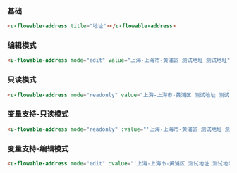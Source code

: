 ### 基础

``` html
<u-flowable-address title="地址"></u-flowable-address>
```

### 编辑模式

``` html
<u-flowable-address mode="edit" value="上海-上海市-黄浦区 测试地址 测试地址" ></u-flowable-address>
```

### 只读模式

``` html
<u-flowable-address mode="readonly" value="上海-上海市-黄浦区 测试地址 测试地址"></u-flowable-address>
```

### 变量支持-只读模式

``` html
<u-flowable-address mode="readonly" :value="'上海-上海市-黄浦区 测试地址 测试地址'"></u-flowable-address>
```

### 变量支持-编辑模式

``` html
<u-flowable-address mode="edit" :value="'上海-上海市-黄浦区 测试地址 测试地址'"></u-flowable-address>
```
